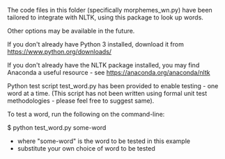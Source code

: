 The code files in this folder (specifically morphemes_wn.py) have been tailored to integrate with NLTK, using this package to look up words.

Other options may be available in the future.

If you don't already have Python 3 installed, download it from https://www.python.org/downloads/

If you don't already have the NLTK package installed, you may find Anaconda a useful resource - see https://anaconda.org/anaconda/nltk

Python test script test_word.py has been provided to enable testing - one word at a time. (This script has not been written using formal unit test methodologies - please feel free to suggest same).

To test a word, run the following on the command-line:

$ python test_word.py some-word
 - where "some-word" is the word to be tested in this example
 - substitute your own choice of word to be tested
